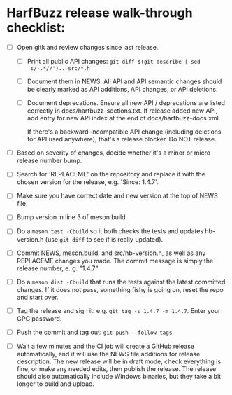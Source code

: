 # HarfBuzz release walk-through checklist:

- [ ] Open gitk and review changes since last release.

	- [ ] Print all public API changes:
          `git diff $(git describe | sed 's/-.*//').. src/*.h`

    - [ ]  Document them in NEWS.
           All API and API semantic changes should be clearly marked as API additions, API changes, or API deletions.

    - [ ] Document deprecations.
          Ensure all new API / deprecations are listed correctly in docs/harfbuzz-sections.txt.
          If release added new API, add entry for new API index at the end of docs/harfbuzz-docs.xml.

      If there's a backward-incompatible API change (including deletions for API used anywhere), that's a release blocker.
      Do NOT release.

- [ ] Based on severity of changes, decide whether it's a minor or micro release number bump.

- [ ] Search for 'REPLACEME' on the repository and replace it with the chosen version for the release, e.g. 'Since: 1.4.7'.

- [ ] Make sure you have correct date and new version at the top of NEWS file.

- [ ] Bump version in line 3 of meson.build.

- [ ] Do a `meson test -Cbuild` so it both checks the tests and updates hb-version.h (use `git diff` to see if is really updated).

- [ ] Commit NEWS, meson.build, and src/hb-version.h, as well as any REPLACEME changes you made.
      The commit message is simply the release number, e. g. "1.4.7"

- [ ] Do a `meson dist -Cbuild` that runs the tests against the latest committed changes.
      If it does not pass, something fishy is going on, reset the repo and start over.

- [ ] Tag the release and sign it: e.g. `git tag -s 1.4.7 -m 1.4.7`.
	  Enter your GPG password.

- [ ] Push the commit and tag out: `git push --follow-tags`.

- [ ] Wait a few minutes and the CI job will create a GitHub release automatically, and it will use the NEWS file additions for release description.
      The new release will be in draft mode, check everything is fine, or make any needed edits, then publish the release.
      The release should also automatically include Windows binaries, but they take a bit longer to build and upload.
